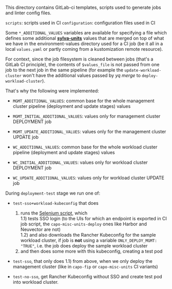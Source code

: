 This directory contains GitLab-ci templates, scripts used to generate jobs and linter config files.

`scripts`: scripts used in CI
`configuration`: configuration files used in CI

Some `*_ADDITIONAL_VALUES` variables are available for specifying a file which defines some additional [**sylva-units**](../../charts/sylva-units) values that are merged on top of what we have in the environment-values directory used for a CI job (be it all in a local `values.yaml` or partly coming from a kustomization remote resource).

For context, since the job filesystem is cleaned between jobs (that's a GitLab CI principle), the contents of `$values_file` is not passed from one job to the next job in the same pipeline (for example the `update-workload-cluster` won't have the additional values passed by *yq merge* to `deploy-workload-cluster`).

That's why the following were implemented:

- `MGMT_ADDITIONAL_VALUES`: common base for the whole management cluster pipeline (deployment and update stages) values
- `MGMT_INITIAL_ADDITIONAL_VALUES`: values only for management cluster DEPLOYMENT job
- `MGMT_UPDATE_ADDITIONAL_VALUES`: values only for the management cluster UPDATE job

- `WC_ADDITIONAL_VALUES`: common base for the whole workload cluster pipeline (deployment and update stages) values
- `WC_INITIAL_ADDITIONAL_VALUES`: values only for workload cluster DEPLOYMENT job
- `WC_UPDATE_ADDITIONAL_VALUES`: values only for workload cluster UPDATE job

During `deployment-test` stage we run one of:

- `test-sso+workload-kubeconfig` that does<br/>

   1) runs the [Selenium script](../../tools/login-test/test-sso.py), which <br/>
     1.1) tests SSO login (to the UIs for which an endpoint is exported in CI job script, the `capo-misc-units-deploy` ones like Harbor and Neuvector are not) <br/>
     1.2) and also downloads the Rancher Kubeconfig for the sample workload cluster, if job is **not** using a variable `ONLY_DEPLOY_MGMT: "TRUE"`, i.e. the job does deploy the sample workload cluster <br/>
   2) and then does some more with this kubeconfig, creating a test pod <br/>

- `test-sso`, that only does 1.1) from above, when we only deploy the management cluster (like in `capo-fip` or `capo-misc-units` CI variants)
- `test-no-sso`, get Rancher Kubeconfig without SSO and create test pod into workload cluster.
